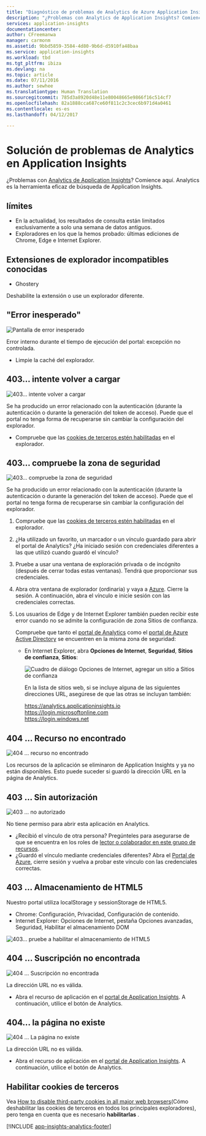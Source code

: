 ```yaml
---
title: "Diagnóstico de problemas de Analytics de Azure Application Insights | Microsoft Docs"
description: "¿Problemas con Analytics de Application Insights? Comience aquí. "
services: application-insights
documentationcenter: 
author: CFreemanwa
manager: carmonm
ms.assetid: 9bbd5859-3584-4d80-9b6d-d5910fa48baa
ms.service: application-insights
ms.workload: tbd
ms.tgt_pltfrm: ibiza
ms.devlang: na
ms.topic: article
ms.date: 07/11/2016
ms.author: sewhee
ms.translationtype: Human Translation
ms.sourcegitcommit: 785d3a8920d48e11e80048665e9866f16c514cf7
ms.openlocfilehash: 82a1888cca687ce60f811c2c3cec6b971d4a0461
ms.contentlocale: es-es
ms.lasthandoff: 04/12/2017

---
```

# <a name="troubleshoot-analytics-in-application-insights"></a>Solución de problemas de Analytics en Application Insights
¿Problemas con [Analytics de Application Insights](app-insights-analytics.md)? Comience aquí. Analytics es la herramienta eficaz de búsqueda de Application Insights.

## <a name="limits"></a>límites
* En la actualidad, los resultados de consulta están limitados exclusivamente a solo una semana de datos antiguos.
* Exploradores en los que la hemos probado: últimas ediciones de Chrome, Edge e Internet Explorer.

## <a name="known-incompatible-browser-extensions"></a>Extensiones de explorador incompatibles conocidas
* Ghostery

Deshabilite la extensión o use un explorador diferente.

## <a name="e-a"></a> "Error inesperado"
![Pantalla de error inesperado](./media/app-insights-analytics-troubleshooting/010.png)

Error interno durante el tiempo de ejecución del portal: excepción no controlada.

* Limpie la caché del explorador. 

## <a name="e-b"></a>403... intente volver a cargar
![403... intente volver a cargar](./media/app-insights-analytics-troubleshooting/020.png)

Se ha producido un error relacionado con la autenticación (durante la autenticación o durante la generación del token de acceso). Puede que el portal no tenga forma de recuperarse sin cambiar la configuración del explorador.

* Compruebe que las [cookies de terceros estén habilitadas](#cookies) en el explorador. 

## <a name="authentication"></a>403... compruebe la zona de seguridad
![403... compruebe la zona de seguridad](./media/app-insights-analytics-troubleshooting/030.png)

Se ha producido un error relacionado con la autenticación (durante la autenticación o durante la generación del token de acceso). Puede que el portal no tenga forma de recuperarse sin cambiar la configuración del explorador.

1. Compruebe que las [cookies de terceros estén habilitadas](#cookies) en el explorador. 
2. ¿Ha utilizado un favorito, un marcador o un vínculo guardado para abrir el portal de Analytics? ¿Ha iniciado sesión con credenciales diferentes a las que utilizó cuando guardó el vínculo?
3. Pruebe a usar una ventana de exploración privada o de incógnito (después de cerrar todas estas ventanas). Tendrá que proporcionar sus credenciales. 
4. Abra otra ventana de explorador (ordinaria) y vaya a [Azure](https://portal.azure.com). Cierre la sesión. A continuación, abra el vínculo e inicie sesión con las credenciales correctas.
5. Los usuarios de Edge y de Internet Explorer también pueden recibir este error cuando no se admite la configuración de zona Sitios de confianza.
   
    Compruebe que tanto el [portal de Analytics](https://analytics.applicationinsights.io) como el [portal de Azure Active Directory](https://portal.azure.com) se encuentren en la misma zona de seguridad:
   
   * En Internet Explorer, abra **Opciones de Internet**, **Seguridad**, **Sitios de confianza**, **Sitios**:
     
     ![Cuadro de diálogo Opciones de Internet, agregar un sitio a Sitios de confianza](./media/app-insights-analytics-troubleshooting/033.png)
     
     En la lista de sitios web, si se incluye alguna de las siguientes direcciones URL, asegúrese de que las otras se incluyan también:
     
     https://analytics.applicationinsights.io<br/>
     https://login.microsoftonline.com<br/>
     https://login.windows.net

## <a name="e-d"></a>404 ... Recurso no encontrado
![404 ... recurso no encontrado](./media/app-insights-analytics-troubleshooting/040.png)

Los recursos de la aplicación se eliminaron de Application Insights y ya no están disponibles. Esto puede suceder si guardó la dirección URL en la página de Analytics.

## <a name="e-e"></a>403 ... Sin autorización
![403 ... no autorizado](./media/app-insights-analytics-troubleshooting/050.png)

No tiene permiso para abrir esta aplicación en Analytics.

* ¿Recibió el vínculo de otra persona? Pregúnteles para asegurarse de que se encuentra en los roles de [lector o colaborador en este grupo de recursos](app-insights-resources-roles-access-control.md).
* ¿Guardó el vínculo mediante credenciales diferentes? Abra el [Portal de Azure](https://portal.azure.com), cierre sesión y vuelva a probar este vínculo con las credenciales correctas.

## <a name="html-storage"></a>403 ... Almacenamiento de HTML5
Nuestro portal utiliza localStorage y sessionStorage de HTML5.

* Chrome: Configuración, Privacidad, Configuración de contenido.
* Internet Explorer: Opciones de Internet, pestaña Opciones avanzadas, Seguridad, Habilitar el almacenamiento DOM

![403... pruebe a habilitar el almacenamiento de HTML5](./media/app-insights-analytics-troubleshooting/060.png)

## <a name="e-g"></a>404 ... Suscripción no encontrada
![404 ... Suscripción no encontrada](./media/app-insights-analytics-troubleshooting/070.png)

La dirección URL no es válida. 

* Abra el recurso de aplicación en el [portal de Application Insights](https://portal.azure.com). A continuación, utilice el botón de Analytics.

## <a name="e-h"></a>404... la página no existe
![404 ... La página no existe](./media/app-insights-analytics-troubleshooting/080.png)

La dirección URL no es válida.

* Abra el recurso de aplicación en el [portal de Application Insights](https://portal.azure.com). A continuación, utilice el botón de Analytics.

## <a name="cookies"></a>Habilitar cookies de terceros
  Vea [How to disable third-party cookies in all major web browsers](http://www.digitalcitizen.life/how-disable-third-party-cookies-all-major-browsers)(Cómo deshabilitar las cookies de terceros en todos los principales exploradores), pero tenga en cuenta que es necesario **habilitarlas** .


[!INCLUDE [app-insights-analytics-footer](../../includes/app-insights-analytics-footer.md)]


